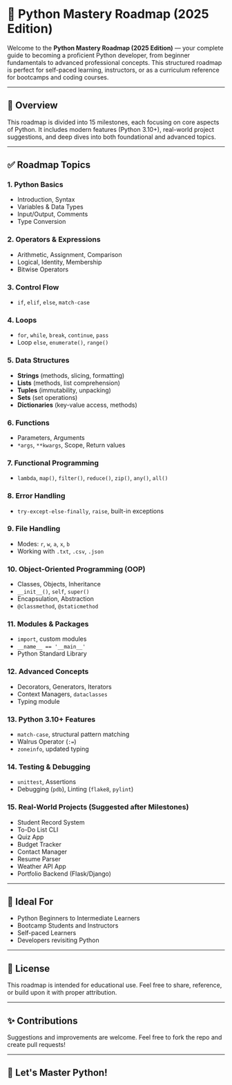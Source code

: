# 🐍 Python Mastery Roadmap (2025 Edition)

Welcome to the **Python Mastery Roadmap (2025 Edition)** — your complete guide to becoming a proficient Python developer, from beginner fundamentals to advanced professional concepts. This structured roadmap is perfect for self-paced learning, instructors, or as a curriculum reference for bootcamps and coding courses.

---

## 📘 Overview

This roadmap is divided into 15 milestones, each focusing on core aspects of Python. It includes modern features (Python 3.10+), real-world project suggestions, and deep dives into both foundational and advanced topics.

---

## ✅ Roadmap Topics

### 1. Python Basics
- Introduction, Syntax
- Variables & Data Types
- Input/Output, Comments
- Type Conversion

### 2. Operators & Expressions
- Arithmetic, Assignment, Comparison
- Logical, Identity, Membership
- Bitwise Operators

### 3. Control Flow
- `if`, `elif`, `else`, `match-case`

### 4. Loops
- `for`, `while`, `break`, `continue`, `pass`
- Loop `else`, `enumerate()`, `range()`

### 5. Data Structures
- **Strings** (methods, slicing, formatting)
- **Lists** (methods, list comprehension)
- **Tuples** (immutability, unpacking)
- **Sets** (set operations)
- **Dictionaries** (key-value access, methods)

### 6. Functions
- Parameters, Arguments
- `*args`, `**kwargs`, Scope, Return values

### 7. Functional Programming
- `lambda`, `map()`, `filter()`, `reduce()`, `zip()`, `any()`, `all()`

### 8. Error Handling
- `try-except-else-finally`, `raise`, built-in exceptions

### 9. File Handling
- Modes: `r`, `w`, `a`, `x`, `b`
- Working with `.txt`, `.csv`, `.json`

### 10. Object-Oriented Programming (OOP)
- Classes, Objects, Inheritance
- `__init__()`, `self`, `super()`
- Encapsulation, Abstraction
- `@classmethod`, `@staticmethod`

### 11. Modules & Packages
- `import`, custom modules
- `__name__ == '__main__'`
- Python Standard Library

### 12. Advanced Concepts
- Decorators, Generators, Iterators
- Context Managers, `dataclasses`
- Typing module

### 13. Python 3.10+ Features
- `match-case`, structural pattern matching
- Walrus Operator (`:=`)
- `zoneinfo`, updated typing

### 14. Testing & Debugging
- `unittest`, Assertions
- Debugging (`pdb`), Linting (`flake8`, `pylint`)

### 15. Real-World Projects (Suggested after Milestones)
- Student Record System
- To-Do List CLI
- Quiz App
- Budget Tracker
- Contact Manager
- Resume Parser
- Weather API App
- Portfolio Backend (Flask/Django)

---

## 🎯 Ideal For
- Python Beginners to Intermediate Learners
- Bootcamp Students and Instructors
- Self-paced Learners
- Developers revisiting Python

---

## 📎 License
This roadmap is intended for educational use. Feel free to share, reference, or build upon it with proper attribution.

---

## ✨ Contributions
Suggestions and improvements are welcome. Feel free to fork the repo and create pull requests!

---

## 🚀 Let's Master Python!